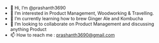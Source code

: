 - 👋 Hi, I’m @prashanth3690
- 👀 I’m interested in Product Management, Woodworking & Travelling.
- 🌱 I’m currently learning how to brew Ginger Ale and Kombucha
- 💞️ I’m looking to collaborate on Product Management and discussing anything Product
- 📫 How to reach me : prashanth3690@gmail.com

<!---
prashanth3690/prashanth3690 is a ✨ special ✨ repository because its `README.md` (this file) appears on your GitHub profile.
You can click the Preview link to take a look at your changes.
--->
